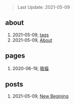 > Last Update: 2021-05-09

## about
1. 2021-05-09, [tags](about/tags.md)
1. 2021-05-09, [About](about/me.md)
## pages
1. 2020-06-19, [吸猫](pages/吸猫.md)
## posts
1. 2021-05-09, [New Begining](posts/bookmarks.md)
